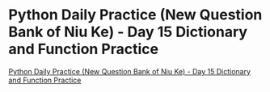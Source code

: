 # Python Daily Practice (New Question Bank of Niu Ke) - Day 15 Dictionary and Function Practice
[Python Daily Practice (New Question Bank of Niu Ke) - Day 15 Dictionary and Function Practice](https://aiwithcloud.com/2022/09/19/python_daily_practice_new_question_bank_of_niu_ke___day_15_dictionary_and_function_practice/)